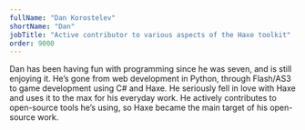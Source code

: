 ```yaml
---
fullName: "Dan Korostelev"
shortName: "Dan"
jobTitle: "Active contributor to various aspects of the Haxe toolkit"
order: 9000
---
```


Dan has been having fun with programming since he was seven, and is still enjoying it. He’s gone from web development in Python, through Flash/AS3 to game development using C# and Haxe. He seriously fell in love with Haxe and uses it to the max for his everyday work. He actively contributes to open-source tools he’s using, so Haxe became the main target of his open-source work.